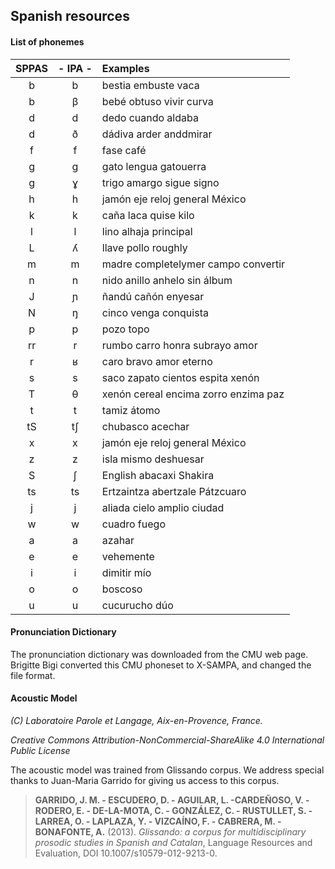 ## Spanish resources

#### List of phonemes

| SPPAS | - IPA - | Examples             |
|:-----:|:-------:|:---------------------|
|   b   |   b     | bestia  embuste  vaca      |
|   b   |   β     | bebé  obtuso  vivir  curva  |
|   d   |   d     | dedo  cuando  aldaba        |
|   d   |   ð     | dádiva  arder  anddmirar    |
|   f   |   f     | fase  café                  |
|   g   |   ɡ     | gato  lengua  gatouerra     |
|   g   |   ɣ     | trigo  amargo  sigue  signo |
|   h   |   h     | jamón  eje  reloj  general  México |
|   k   |   k     | caña  laca  quise  kilo     |
|   l   |   l     | lino  alhaja  principal     |
|   L   |   ʎ     | llave  pollo roughly        |
|   m   |   m     | madre  completelymer  campo  convertir |
|   n   |   n     | nido  anillo  anhelo  sin  álbum  |
|   J   |   ɲ     | ñandú  cañón  enyesar       |
|   N   |   ŋ     | cinco  venga  conquista     |
|   p   |   p     | pozo  topo                  |
|   rr  |   r     | rumbo  carro  honra  subrayo  amor |
|   r   |   ʁ     | caro  bravo  amor  eterno |
|   s   |   s     | saco  zapato  cientos  espita  xenón  |
|   T   |   θ     | xenón cereal  encima  zorro  enzima  paz |
|   t   |   t     | tamiz  átomo |
|   tS  |   tʃ    | chubasco  acechar   |
|   x   |   x     | jamón  eje  reloj general  México  |
|   z   |   z     | isla  mismo  deshuesar     |
|   S   |   ʃ     | English abacaxi  Shakira   |
|   ts  |   ts    | Ertzaintza  abertzale  Pátzcuaro |
|   j   |   j     | aliada  cielo  amplio  ciudad     |
|   w   |   w     | cuadro  fuego                     |
|   a   |   a     | azahar                            |
|   e   |   e     | vehemente                         |
|   i   |   i     | dimitir  mío                      |
|   o   |   o     | boscoso                           |
|   u   |   u     | cucurucho  dúo                    |


#### Pronunciation Dictionary

The pronunciation dictionary was downloaded from the CMU web page.
Brigitte Bigi converted this CMU phoneset to X-SAMPA, and changed
the file format.


#### Acoustic Model

*(C) Laboratoire Parole et Langage, Aix-en-Provence, France.*

*Creative Commons Attribution-NonCommercial-ShareAlike 4.0 International Public License*

The acoustic model was trained from Glissando corpus. We address special
thanks to Juan-Maria Garrido for giving us access to this corpus.

>**GARRIDO, J. M. - ESCUDERO, D. - AGUILAR, L. -CARDEÑOSO, V. - RODERO, E. - DE-LA-MOTA, C. - GONZÁLEZ, C. - RUSTULLET, S. - LARREA, O. - LAPLAZA, Y. - VIZCAÍNO, F. - CABRERA, M. - BONAFONTE, A.** (2013).
>*Glissando: a corpus for multidisciplinary prosodic studies in Spanish and Catalan*,
>Language Resources and Evaluation, DOI 10.1007/s10579-012-9213-0.

